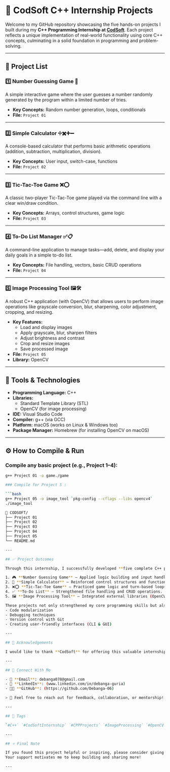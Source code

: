# 🚀 CodSoft C++ Internship Projects

Welcome to my GitHub repository showcasing the five hands-on projects I built during my **C++ Programming Internship at [CodSoft](https://www.linkedin.com/company/codsoft/)**. Each project reflects a unique implementation of real-world functionality using core C++ concepts, culminating in a solid foundation in programming and problem-solving.

---

## 📂 Project List

### 1️⃣ Number Guessing Game 🎯
A simple interactive game where the user guesses a number randomly generated by the program within a limited number of tries.

- **Key Concepts:** Random number generation, loops, conditionals
- **File:** `Project 01`

---

### 2️⃣ Simple Calculator ➗✖️➕➖
A console-based calculator that performs basic arithmetic operations (addition, subtraction, multiplication, division).

- **Key Concepts:** User input, switch-case, functions
- **File:** `Project 02`

---

### 3️⃣ Tic-Tac-Toe Game ❌⭕
A classic two-player Tic-Tac-Toe game played via the command line with a clear win/draw condition.

- **Key Concepts:** Arrays, control structures, game logic
- **File:** `Project 03`

---

### 4️⃣ To-Do List Manager ✅📋
A command-line application to manage tasks—add, delete, and display your daily goals in a simple to-do list.

- **Key Concepts:** File handling, vectors, basic CRUD operations
- **File:** `Project 04`

---

### 5️⃣ Image Processing Tool 🖼️🛠️
A robust C++ application (with OpenCV) that allows users to perform image operations like grayscale conversion, blur, sharpening, color adjustment, cropping, and resizing.

- **Key Features:**
  - Load and display images
  - Apply grayscale, blur, sharpen filters
  - Adjust brightness and contrast
  - Crop and resize images
  - Save processed image
- **File:** `Project 05`
- **Library:** OpenCV

---

## 🧰 Tools & Technologies

- **Programming Language:** C++
- **Libraries:** 
  - Standard Template Library (STL)
  - OpenCV (for image processing)
- **IDE:** Visual Studio Code
- **Compiler:** g++ (via GCC)
- **Platform:** macOS (works on Linux & Windows too)
- **Package Manager:** Homebrew (for installing OpenCV on macOS)

---

## ⚙️ How to Compile & Run

### Compile any basic project (e.g., Project 1–4):

```bash
g++ Project 01 -o game./game

### Compile for Project 5 : 

```bash
g++ Project 05 -o image_tool `pkg-config --cflags --libs opencv4`
./image_tool

📁 CODSOFT/
├── Project 01
├── Project 02
├── Project 03
├── Project 04
├── Project 05
└── README.md

---

## ✅ Project Outcomes

Through this internship, I successfully developed **five complete C++ projects** from scratch, each targeting a different application domain:

1. 🎮 **Number Guessing Game** – Applied logic building and input handling.
2. 🧮 **Simple Calculator** – Reinforced control structures and function creation.
3. ❌⭕ **Tic-Tac-Toe Game** – Practiced game logic and turn-based loops.
4. ✅ **To-Do List** – Strengthened file handling and CRUD operations.
5. 🖼️ **Image Processing Tool** – Integrated external libraries (OpenCV) for real-world image editing.

These projects not only strengthened my core programming skills but also taught me practical software development practices, such as:
- Code modularization
- Debugging techniques
- Version control with Git
- Creating user-friendly interfaces (CLI & GUI)

---

## 🌟 Acknowledgements

I would like to thank **CodSoft** for offering this valuable internship opportunity. The structured tasks helped me strengthen my C++ fundamentals and apply them in real-world scenarios.

---

## 🔗 Connect With Me

- 📧 **Email**: debanga078@gmail.com 
- 💼 **LinkedIn**: (www.linkedin.com/in/debanga-guria)  
- 🧑‍💻 **GitHub**: (https://github.com/Debanga-06)

> 📢 Feel free to reach out for feedback, collaboration, or mentorship!

---

## 📎 Tags

`#C++` `#CodSoftInternship` `#CPPProjects` `#ImageProcessing` `#OpenCV` `#CommandLineApps` `#BeginnerToAdvanced` `#InternshipExperience` `#GitHubPortfolio` `#LearningByDoing`

---

## ⭐ Final Note

If you found this project helpful or inspiring, please consider giving the repository a **star ⭐**.  
Your support motivates me to keep building and sharing more!

---